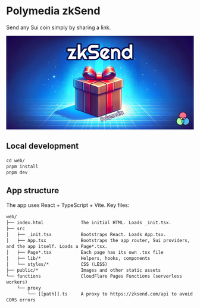# Polymedia zkSend

Send any Sui coin simply by sharing a link.

![Polymedia zkSend](./web/public/img/open-graph.webp)

## Local development

```
cd web/
pnpm install
pnpm dev
```

## App structure

The app uses React + TypeScript + Vite. Key files:

```
web/
├── index.html              The initial HTML. Loads _init.tsx.
├── src
│   ├── _init.tsx           Bootstraps React. Loads App.tsx.
│   ├── App.tsx             Bootstraps the app router, Sui providers, and the app itself. Loads a Page*.tsx.
│   ├── Page*.tsx           Each page has its own .tsx file
│   ├── lib/*               Helpers, hooks, components
│   └── styles/*            CSS (LESS)
├── public/*                Images and other static assets
└── functions               CloudFlare Pages Functions (serverless workers)
    └── proxy
        └── [[path]].ts     A proxy to https://zksend.com/api to avoid CORS errors
```
